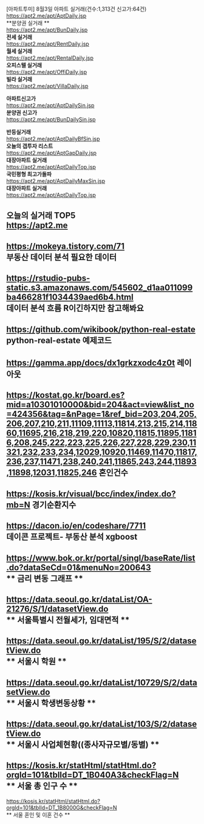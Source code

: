 [아파트투미] 8월3일 아파트 실거래(건수:1,313건 신고가:64건) <br>
https://apt2.me/apt/AptDaily.jsp <br>
**분양권 실거래 **<br>
https://apt2.me/apt/BunDaily.jsp <br>
**전세 실거래** <br>
https://apt2.me/apt/RentDaily.jsp <br>
**월세 실거래** <br>
https://apt2.me/apt/RentalDaily.jsp <br>
**오피스텔 실거래** <br>
https://apt2.me/apt/OffiDaily.jsp <br>
**빌라 실거래** <br>
https://apt2.me/apt/VillaDaily.jsp <br>

**아파트신고가** <br>
https://apt2.me/apt/AptDailySin.jsp <br> 
**분양권 신고가** <br> 
https://apt2.me/apt/BunDailySin.jsp <br>

**반등실거래** <br>
https://apt2.me/apt/AptDailyBfSin.jsp <br>
**오늘의 갭투자 리스트** <br>
https://apt2.me/apt/AptGapDaily.jsp <br>
**대장아파트 실거래** <br>
https://apt2.me/apt/AptDailyTop.jsp <br>
**국민평형 최고가돌파** <br>
https://apt2.me/apt/AptDailyMaxSin.jsp <br>
**대장아파트 실거래** <br>
https://apt2.me/apt/AptDailyTop.jsp <br>

오늘의 실거래 TOP5 <br>
https://apt2.me
---
https://mokeya.tistory.com/71  <br>
**부동산 데이터 분석 필요한 데이터**  <br>
--- 
https://rstudio-pubs-static.s3.amazonaws.com/545602_d1aa011099ba466281f1034439aed6b4.html <br>
**데이터 분석 흐름** R이긴하지만 참고해봐요 <br>
---
https://github.com/wikibook/python-real-estate  <br>
**python-real-estate 예제코드** <br>
---
https://gamma.app/docs/dx1grkzxodc4z0t **레이아웃**
--- 
https://kostat.go.kr/board.es?mid=a10301010000&bid=204&act=view&list_no=424356&tag=&nPage=1&ref_bid=203,204,205,206,207,210,211,11109,11113,11814,213,215,214,11860,11695,216,218,219,220,10820,11815,11895,11816,208,245,222,223,225,226,227,228,229,230,11321,232,233,234,12029,10920,11469,11470,11817,236,237,11471,238,240,241,11865,243,244,11893,11898,12031,11825,246
**혼인건수** <br>
---
https://kosis.kr/visual/bcc/index/index.do?mb=N
**경기순환지수**
---
https://dacon.io/en/codeshare/7711  <br>
**데이콘 프로젝트- 부동산 분석 xgboost**   <br>
-------
https://www.bok.or.kr/portal/singl/baseRate/list.do?dataSeCd=01&menuNo=200643 <br>
** 금리 변동 그래프 **
---
https://data.seoul.go.kr/dataList/OA-21276/S/1/datasetView.do <br>
** 서울특별시 전월세가, 임대면적 ** <br>
---
https://data.seoul.go.kr/dataList/195/S/2/datasetView.do <br>
** 서울시 학원 **
--
https://data.seoul.go.kr/dataList/10729/S/2/datasetView.do <br>
** 서울시 학생변동상황 **
--
https://data.seoul.go.kr/dataList/103/S/2/datasetView.do <br>
** 서울시 사업체현황((종사자규모별/동별) **
--
https://kosis.kr/statHtml/statHtml.do?orgId=101&tblId=DT_1B040A3&checkFlag=N <br>
** 서울 총 인구 수 **
--
https://kosis.kr/statHtml/statHtml.do?orgId=101&tblId=DT_1B8000G&checkFlag=N <br>
** 서울 혼인 및 이혼 건수 **
